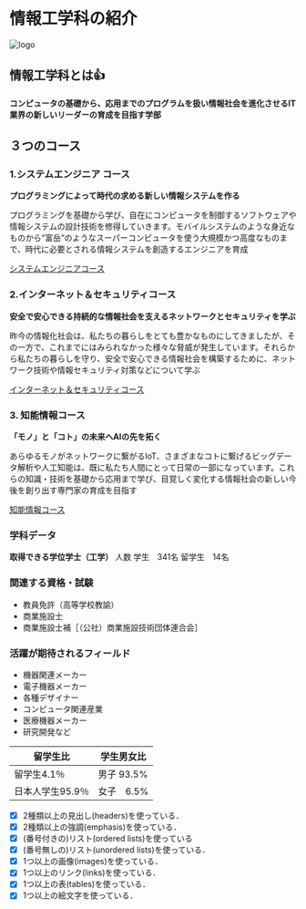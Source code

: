 # 情報工学科の紹介
<!-- Markdown記法を使って学科の紹介ページを作る -->
![logo](logo.png)
## 情報工学科とは:+1:
__コンピュータの基礎から、応用までのプログラムを扱い情報社会を進化させるIT業界の新しいリーダーの育成を目指す学部__
## ３つのコース
### 1.システムエンジニア コース
__プログラミングによって時代の求める新しい情報システムを作る__

プログラミングを基礎から学び、自在にコンピュータを制御するソフトウェアや情報システムの設計技術を修得していきます。モバイルシステムのような身近なものから“富岳”のようなスーパーコンピュータを使う大規模かつ高度なものまで、時代に必要とされる情報システムを創造するエンジニアを育成

[システムエンジニアコース](https://feng.takushoku-u.ac.jp/composition/cs.html#anchor01)

### 2.インターネット＆セキュリティコース
__安全で安心できる持続的な情報社会を支えるネットワークとセキュリティを学ぶ__

昨今の情報化社会は、私たちの暮らしをとても豊かなものにしてきましたが、その一方で、これまでにはみられなかった様々な脅威が発生しています。それらから私たちの暮らしを守り、安全で安心できる情報社会を構築するために、ネットワーク技術や情報セキュリティ対策などについて学ぶ

[インターネット＆セキュリティコース](https://feng.takushoku-u.ac.jp/composition/cs.html#anchor02)

### 3. 知能情報コース

__「モノ」と「コト」の未来へAIの先を拓く__

あらゆるモノがネットワークに繋がるIoT、さまざまなコトに繋げるビッグデータ解析や人工知能は、既に私たち人間にとって日常の一部になっています。これらの知識・技術を基礎から応用まで学び、目覚しく変化する情報社会の新しい今後を創り出す専門家の育成を目指す

[知能情報コース](https://feng.takushoku-u.ac.jp/composition/cs.html#anchor03)

### 学科データ
__取得できる学位学士（工学）__
人数
学生　341名
留学生　14名

### 関連する資格・試験
+ 教員免許（高等学校教諭）
+ 商業施設士
+ 商業施設士補［（公社）商業施設技術団体連合会］

### 活躍が期待されるフィールド
+ 機器関連メーカー
+ 電子機器メーカー
+ 各種デザイナー
+ コンピュータ関連産業
+ 医療機器メーカー
+ 研究開発など

|  留学生比  |  学生男女比 |
| ---- | ---- |
|  留学生4.1％|  男子 93.5%  |
|  日本人学生95.9％  |  女子　6.5%  |


<!-- この部分より上に記述を追加して下のチェックボックスで確認する -->
- [x] 2種類以上の見出し(headers)を使っている．
- [x] 2種類以上の強調(emphasis)を使っている．
- [x] (番号付きの)リスト(ordered lists)を使っている
- [x] (番号無しの)リスト(unordered lists)を使っている．
- [x] 1つ以上の画像(images)を使っている．
- [x] 1つ以上のリンク(links)を使っている．
- [x] 1つ以上の表(tables)を使っている．
- [x] 1つ以上の絵文字を使っている．
